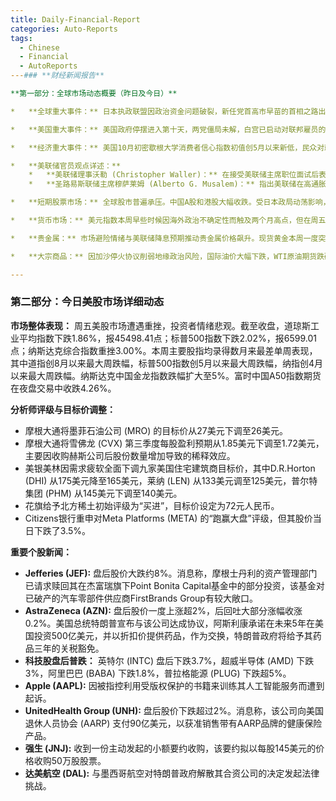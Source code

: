```yaml
---
title: Daily-Financial-Report
categories: Auto-Reports
tags:
  - Chinese
  - Financial
  - AutoReports
---### **财经新闻报告**

**第一部分：全球市场动态概要（昨日及今日）**

*   **全球重大事件：** 日本执政联盟因政治资金问题破裂，新任党首高市早苗的首相之路出现变数，引发政局动荡。法国总统马克龙再次任命勒科尔尼为总理，暂时化解提前选举危机，但该国财政挑战依然严峻。中东局势显著降温，以色列与哈马斯达成停火协议，以军开始第一阶段撤军，地缘政治风险溢价随之消退。乌克兰能源设施在供暖季前遭大规模袭击，电力供应严重受损。

*   **美国重大事件：** 美国政府停摆进入第十天，两党僵局未解，白宫已启动对联邦雇员的裁员程序，为现代史上首次在停摆期间大规模裁员。受停摆影响，包括CPI和工业产出在内的多项关键经济数据将延迟发布。美联储主席候选人名单已缩减至五人，包括现任理事鲍曼和沃勒。特朗普政府与阿斯利康就药品降价和在美投资达成协议，并授予其三年关税豁免。

*   **经济重大事件：** 美国10月初密歇根大学消费者信心指数初值创5月以来新低，民众对就业和通胀前景感到悲观。加拿大9月就业人数增长远超预期，但失业率仍处高位，市场对加拿大央行10月降息的预期降温。意大利8月工业产出环比骤降2.4%，远逊于预期，加剧了对欧元区经济的担忧。

*   **美联储官员观点详述：**
    *   **美联储理事沃勒 (Christopher Waller)：** 在接受美联储主席职位面试后表示，劳动力市场“根本谈不上紧张”，私营部门数据一致指向就业增长为负。他对在即将召开的会议上降息25个基点持开放态度，但强调美联储需谨慎为之，因为GDP可能走强而劳动力市场疲软，趋势存在背离。他还指出，大约40%的关税成本会转嫁到商品价格上。
    *   **圣路易斯联储主席穆萨莱姆 (Alberto G. Musalem)：** 指出美联储在高通胀和潜在疲软的劳动力市场之间面临目标冲突。他对进一步降息持开放态度，但强调应谨慎行事，货币政策需持续抑制通胀。他认为长期通胀预期已企稳，并预计第四季度GDP将有良好表现。

*   **短期股票市场：** 全球股市普遍承压。中国A股和港股大幅收跌。受日本政局动荡影响，日经指数下挫。欧洲主要股指全线收低。美股周五遭遇大幅抛售，道指下跌1.86%，标普500指数下跌2.02%，纳斯达克指数重挫3.00%。本周，标普500指数创下5月以来最大单周跌幅，纳指创4月以来最差单周表现。

*   **货币市场：** 美元指数本周早些时候因海外政治不确定性而触及两个月高点，但在周五回落。日元因日本政局动荡而剧烈波动，在一度大幅贬值后反弹。欧元在法国政治危机担忧缓解后获得喘息，但反弹乏力。

*   **贵金属：** 市场避险情绪与美联储降息预期推动贵金属价格飙升。现货黄金本周一度突破4059美元的历史新高，实现连续第八周上涨，收盘站稳4000美元上方。现货白银同样创下51.22美元的历史新高，年内涨幅超过70%，伦敦金银市场管理局(LBMA)表示正在监测市场紧张状况。

*   **大宗商品：** 因加沙停火协议削弱地缘政治风险，国际油价大幅下跌，WTI原油期货跌破59美元/桶，布伦特原油期货跌破63美元/桶。受供应中断担忧影响，伦铜价格一度冲高，但随后因需求疲软和库存增加而大幅回落。美国天然气期货因库存充足而连续下跌。

---
```


### **第二部分：今日美股市场详细动态**

**市场整体表现：**
周五美股市场遭遇重挫，投资者情绪悲观。截至收盘，道琼斯工业平均指数下跌1.86%，报45498.41点；标普500指数下跌2.02%，报6599.01点；纳斯达克综合指数重挫3.00%。本周主要股指均录得数月来最差单周表现，其中道指创8月以来最大周跌幅，标普500指数创5月以来最大周跌幅，纳指创4月以来最大周跌幅。纳斯达克中国金龙指数跌幅扩大至5%。富时中国A50指数期货在夜盘交易中收跌4.26%。

**分析师评级与目标价调整：**
*   摩根大通将墨菲石油公司 (MRO) 的目标价从27美元下调至26美元。
*   摩根大通将雪佛龙 (CVX) 第三季度每股盈利预期从1.85美元下调至1.72美元，主要因收购赫斯公司后股份数量增加导致的稀释效应。
*   美银美林因需求疲软全面下调九家美国住宅建筑商目标价，其中D.R.Horton (DHI) 从175美元降至165美元，莱纳 (LEN) 从133美元调至125美元，普尔特集团 (PHM) 从145美元下调至140美元。
*   花旗给予北方稀土初始评级为“买进”，目标价设定为72元人民币。
*   Citizens银行重申对Meta Platforms (META) 的“跑赢大盘”评级，但其股价当日下跌了3.5%。

**重要个股新闻：**
*   **Jefferies (JEF):** 盘后股价大跌约8%。消息称，摩根士丹利的资产管理部门已请求赎回其在杰富瑞旗下Point Bonita Capital基金中的部分投资，该基金对已破产的汽车零部件供应商FirstBrands Group有较大敞口。
*   **AstraZeneca (AZN):** 盘后股价一度上涨超2%，后回吐大部分涨幅收涨0.2%。美国总统特朗普宣布与该公司达成协议，阿斯利康承诺在未来5年在美国投资500亿美元，并以折扣价提供药品，作为交换，特朗普政府将给予其药品三年的关税豁免。
*   **科技股盘后普跌：** 英特尔 (INTC) 盘后下跌3.7%，超威半导体 (AMD) 下跌3%，阿里巴巴 (BABA) 下跌1.8%，普拉格能源 (PLUG) 下跌超5%。
*   **Apple (AAPL):** 因被指控利用受版权保护的书籍来训练其人工智能服务而遭到起诉。
*   **UnitedHealth Group (UNH):** 盘后股价下跌超过2%。消息称，该公司向美国退休人员协会 (AARP) 支付90亿美元，以获准销售带有AARP品牌的健康保险产品。
*   **强生 (JNJ):** 收到一份主动发起的小额要约收购，该要约拟以每股145美元的价格收购50万股股票。
*   **达美航空 (DAL):** 与墨西哥航空对特朗普政府解散其合资公司的决定发起法律挑战。